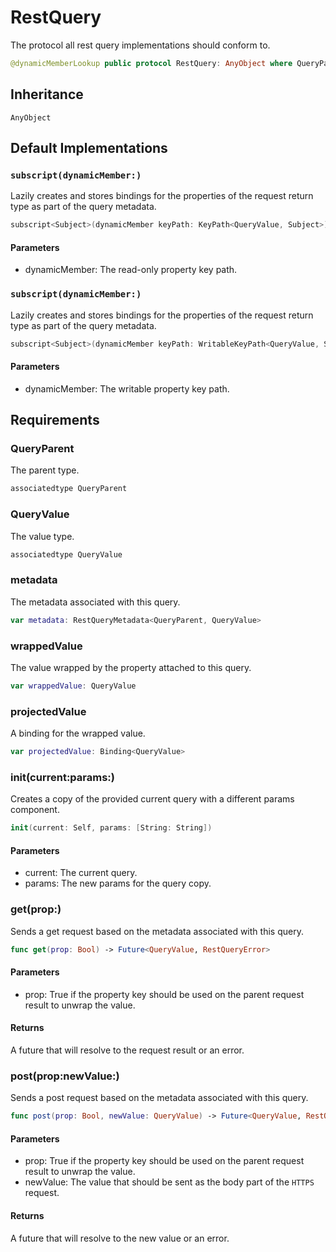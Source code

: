 # RestQuery

The protocol all rest query implementations should conform to.

``` swift
@dynamicMemberLookup public protocol RestQuery: AnyObject where QueryParent: Codable, QueryValue: Codable 
```

> 

> 

## Inheritance

`AnyObject`

## Default Implementations

### `subscript(dynamicMember:)`

Lazily creates and stores bindings for the properties of the request return type as part of the query metadata.

``` swift
subscript<Subject>(dynamicMember keyPath: KeyPath<QueryValue, Subject>) -> Binding<Subject> 
```

> 

#### Parameters

  - dynamicMember: The read-only property key path.

### `subscript(dynamicMember:)`

Lazily creates and stores bindings for the properties of the request return type as part of the query metadata.

``` swift
subscript<Subject>(dynamicMember keyPath: WritableKeyPath<QueryValue, Subject>) -> Binding<Subject> 
```

> 

#### Parameters

  - dynamicMember: The writable property key path.

## Requirements

### QueryParent

The parent type.

``` swift
associatedtype QueryParent
```

### QueryValue

The value type.

``` swift
associatedtype QueryValue
```

### metadata

The metadata associated with this query.

``` swift
var metadata: RestQueryMetadata<QueryParent, QueryValue> 
```

### wrappedValue

The value wrapped by the property attached to this query.

``` swift
var wrappedValue: QueryValue 
```

### projectedValue

A binding for the wrapped value.

``` swift
var projectedValue: Binding<QueryValue> 
```

### init(current:​params:​)

Creates a copy of the provided current query with a different params component.

``` swift
init(current: Self, params: [String: String])
```

> 

#### Parameters

  - current: The current query.
  - params: The new params for the query copy.

### get(prop:​)

Sends a get request based on the metadata associated with this query.

``` swift
func get(prop: Bool) -> Future<QueryValue, RestQueryError>
```

> 

#### Parameters

  - prop: True if the property key should be used on the parent request result to unwrap the value.

#### Returns

A future that will resolve to the request result or an error.

### post(prop:​newValue:​)

Sends a post request based on the metadata associated with this query.

``` swift
func post(prop: Bool, newValue: QueryValue) -> Future<QueryValue, RestQueryError>
```

> 

#### Parameters

  - prop: True if the property key should be used on the parent request result to unwrap the value.
  - newValue: The value that should be sent as the body part of the `HTTPS` request.

#### Returns

A future that will resolve to the new value or an error.
